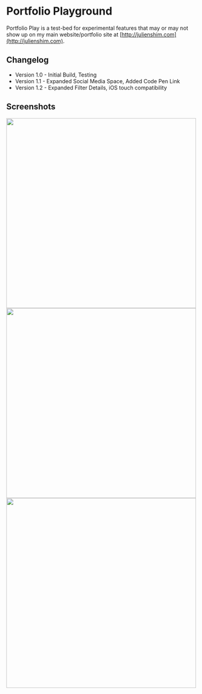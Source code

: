 # Portfolio Playground

Portfolio Play is a test-bed for experimental features that may or may not show up on my main website/portfolio site at [http://julienshim.com](http://julienshim.com).

## Changelog

- Version 1.0 - Initial Build, Testing
- Version 1.1 - Expanded Social Media Space, Added Code Pen Link
- Version 1.2 - Expanded Filter Details, iOS touch compatibility

## Screenshots

<img src="https://raw.githubusercontent.com/julienshim/Portfolio-Playground/master/assets/images/screenshot-intro.png" width="500">

<img src="https://raw.githubusercontent.com/julienshim/Portfolio-Playground/master/assets/images/screenshot-about.png" width="500">

<img src="https://raw.githubusercontent.com/julienshim/Portfolio-Playground/master/assets/images/screenshot-works.png" width="500">
